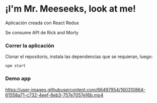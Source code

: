 # ¡I'm Mr. Meeseeks, look at me!

Aplicación creada con React Redux

Se consume API de Rick and Morty

### Correr la aplicación

Clonar el repositorio, instala las dependencias que se requieran, luego: 

`npm start`


### Demo app



https://user-images.githubusercontent.com/86497954/160310864-61558a71-c732-4eef-8eb3-757e7057e16b.mp4


